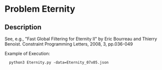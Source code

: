 # Problem Eternity
## Description
See, e.g., "Fast Global Filtering for Eternity II" by Eric Bourreau and Thierry Benoist. Constraint Programming Letters, 2008, 3, pp.036-049

Example of Execution:
```
  python3 Eternity.py -data=Eternity_07x05.json

